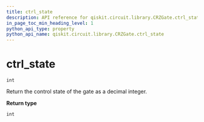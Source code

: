 ```yaml
---
title: ctrl_state
description: API reference for qiskit.circuit.library.CRZGate.ctrl_state
in_page_toc_min_heading_level: 1
python_api_type: property
python_api_name: qiskit.circuit.library.CRZGate.ctrl_state
---
```


# ctrl\_state

<span id="qiskit.circuit.library.CRZGate.ctrl_state" />

`int`

Return the control state of the gate as a decimal integer.

**Return type**

`int`

